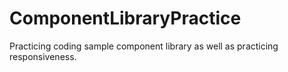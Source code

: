 # ComponentLibraryPractice
Practicing coding sample component library as well as practicing responsiveness.
